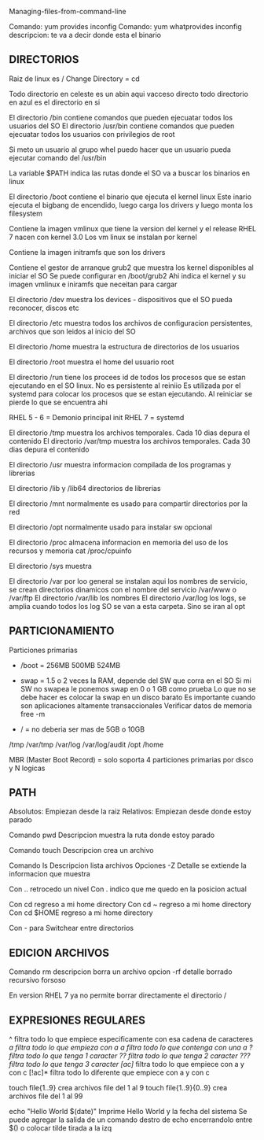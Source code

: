 Managing-files-from-command-line

Comando: yum provides inconfig
Comando: yum whatprovides inconfig
descripcion: te va a decir donde esta el binario

DIRECTORIOS
----------------------------------------------
Raiz de linux es /
Change Directory = cd

Todo directorio en celeste es un abin aqui vacceso directo
todo directorio en azul es el directorio en si

El directorio /bin contiene comandos que pueden ejecuatar todos los usuarios del SO
El directorio /usr/bin contiene comandos que pueden ejecuatar todos los usuarios con privilegios de root

Si meto un usuario al grupo whel puedo hacer que un usuario pueda ejecutar comando del /usr/bin

La variable $PATH indica las rutas donde el SO va a buscar los binarios en linux

El directorio /boot contiene el binario que ejecuta el kernel linux
Este inario ejecuta el bigbang de encendido, luego carga los drivers y luego monta los filesystem

Contiene la imagen vmlinux que tiene la version del kernel y el release 
RHEL 7 nacen con kernel 3.0
Los vm linux se instalan por kernel

Contiene la imagen initramfs que son los drivers

Contiene el gestor de arranque grub2 que muestra los kernel disponibles al iniciar el SO
Se puede configurar en /boot/grub2
Ahi indica el kernel y su imagen vmlinux e iniramfs que neceitan para cargar

El directorio /dev muestra los devices - dispositivos que el SO pueda reconocer, discos etc

El directorio /etc muestra todos los archivos de configuracion persistentes, archivos que son leidos al inicio del SO

El directorio /home muestra la estructura de directorios de los usuarios

El directorio /root muestra el home del usuario root

El directorio /run tiene los procees id de todos los procesos que se estan ejecutando en el SO linux. No es persistente al reiniio
Es utilizada por el systemd para colocar los procesos que se estan ejecutando.
Al reiniciar se pierde lo que se encuentra ahi

RHEL 5 - 6 = Demonio principal init
RHEL 7 = systemd

El directorio /tmp muestra los archivos temporales. Cada 10 dias depura el contenido
El directorio /var/tmp muestra los archivos temporales. Cada 30 dias depura el contenido

El directorio /usr muestra informacion compilada de los programas y librerias

El directorio /lib y /lib64 directorios de librerias

El directorio /mnt normalmente es usado para compartir directorios por la red

El directorio /opt normalmente usado para instalar sw opcional

El directorio /proc almacena informacion en memoria del uso de los recursos y memoria
cat /proc/cpuinfo


El directorio /sys muestra  

El directorio /var por loo general se instalan aqui los nombres de servicio, se crean directorios dinamicos con el nombre del servicio /var/www o /var/ftp
El directorio /var/lib los nombres
El directorio /var/log los logs, se amplia cuando todos los log SO se van a esta carpeta. Sino se iran al opt

PARTICIONAMIENTO
----------------------------------------------

Particiones primarias

- /boot = 256MB 500MB 524MB

 - swap = 1.5 o 2 veces la RAM, depende del SW que corra en el SO
Si mi SW no swapea le ponemos swap en 0 o 1 GB como prueba
Lo que no se debe hacer es colocar la swap en un disco barato
Es importante cuando son aplicaciones altamente transaccionales
Verificar datos de memoria free -m

 - / = no deberia ser mas de 5GB o 10GB

/tmp
/var/tmp
/var/log
/var/log/audit
/opt
/home

MBR (Master Boot Record) = solo soporta 4 particiones primarias por disco y N logicas


PATH 
-------------------------
Absolutos: Empiezan desde la raiz
Relativos: Empiezan desde donde estoy parado

Comando pwd
Descripcion muestra la ruta donde estoy parado

Comando touch
Descripcion crea un archivo

Comando ls
Descripcion lista archivos
Opciones -Z
Detalle se extiende la informacion que muestra

Con .. retrocedo un nivel
Con . indico que me quedo en la posicion actual

Con cd       regreso a mi home directory
Con cd ~     regreso a mi home directory
Con cd $HOME regreso a mi home directory

Con -        para Switchear entre directorios

EDICION ARCHIVOS
-------------------------

Comando rm
descripcion borra un archivo
opcion -rf
detalle borrado recursivo forsoso


En version RHEL 7 ya no permite borrar directamente el directorio /

EXPRESIONES REGULARES
----------------------------

^ filtra todo lo que empiece especificamente con esa cadena de caracteres
*a filtra todo lo que empieza con a
*a* filtra todo lo que contenga con una a
? filtra todo lo que tenga 1 caracter
?? filtra todo lo que tenga 2 caracter
??? filtra todo lo que tenga 3 caracter
[ac]* filtra todo lo que empiece con a y con c
[!ac]* filtra todo lo diferente que empiece con a y con c

touch file{1..9} crea archivos file del 1 al 9
touch file{1..9}{0..9} crea archivos file del 1 al 99

echo "Hello World $(date)" 
Imprime Hello World y la fecha del sistema
Se puede agregar la salida de un comando destro de echo encerrandolo entre $() o colocar tilde tirada a la izq

 


